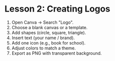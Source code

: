 # Lesson 2: Creating Logos

1. Open Canva → Search "Logo".
2. Choose a blank canvas or a template.
3. Add shapes (circle, square, triangle).
4. Insert text (your name / brand).
5. Add one icon (e.g., book for school).
6. Adjust colors to match a theme.
7. Export as PNG with transparent background.
